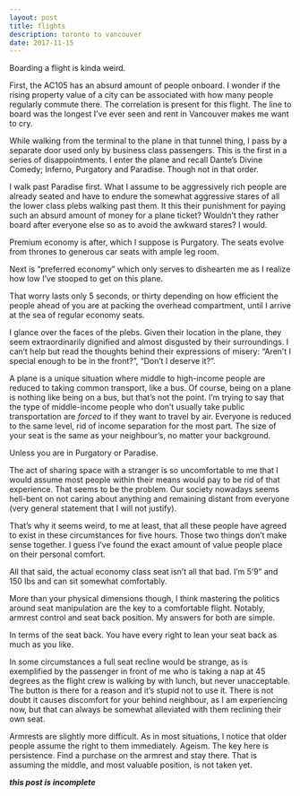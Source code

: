 ```yaml
---
layout: post
title: flights
description: toronto to vancouver
date: 2017-11-15
---
```


Boarding a flight is kinda weird. 

First, the AC105 has an absurd amount of people onboard. 
I wonder if the rising property value of a city can be associated with how many people regularly commute there. The correlation is present for this flight. The line to board was the longest I’ve ever seen and rent in Vancouver makes me want to cry.

While walking from the terminal to the plane in that tunnel thing, I pass by a separate door used only by business class passengers. This is the first in a series of disappointments.
I enter the plane and recall Dante’s Divine Comedy; Inferno, Purgatory and Paradise. Though not in that order.

I walk past Paradise first. What I assume to be aggressively rich people are already seated and have to endure the somewhat aggressive stares of all the lower class plebs walking past them. It this their punishment for paying such an absurd amount of money for a plane ticket? Wouldn’t they rather board after everyone else so as to avoid the awkward stares? I would.

Premium economy is after, which I suppose is Purgatory. The seats evolve from thrones to generous car seats with ample leg room.

Next is “preferred economy” which only serves to dishearten me as I realize how low I’ve stooped to get on this plane. 

That worry lasts only 5 seconds, or thirty depending on how efficient the people ahead of you are at packing the overhead compartment, until I arrive at the sea of regular economy seats. 

I glance over the faces of the plebs. Given their location in the plane, they seem extraordinarily dignified and almost disgusted by their surroundings.  I can’t help but read the thoughts behind their expressions of misery: “Aren’t I special enough to be in the front?”, “Don’t I deserve it?”. 

A plane is a unique situation where middle to high-income people are reduced to taking common transport, like a bus. Of course, being on a plane is nothing like being on a bus, but that’s not the point. 
I’m trying to say that the type of middle-income people who don’t usually take public transportation are *forced* to if they want to travel by air. Everyone is reduced to the same level, rid of income separation for the most part. The size of your seat is the same as your neighbour’s, no matter your background. 

Unless you are in Purgatory or Paradise.

The act of sharing space with a stranger is so uncomfortable to me that I would assume most people within their means would pay to be rid of that experience. That seems to be the problem. Our society nowadays seems hell-bent on not caring about anything and remaining distant from everyone (very general statement that I will not justify).

That’s why it seems weird, to me at least, that all these people have agreed to exist in these circumstances for five hours. Those two things don’t make sense together. 
I guess I’ve found the exact amount of value people place on their personal comfort.

All that said, the actual economy class seat isn’t all that bad. I’m 5’9” and 150 lbs and can sit somewhat comfortably. 

More than your physical dimensions though, I think mastering the politics around seat manipulation are the key to a comfortable flight. Notably, armrest control and seat back position. My answers for both are simple. 

In terms of the seat back. You have every right to lean your seat back as much as you like. 

In some circumstances a full seat recline would be strange, as is exemplified by the passenger in front of me who is taking a nap at 45 degrees as the flight crew is walking by with lunch, but never unacceptable. The button is there for a reason and it’s stupid not to use it. There is not doubt it causes discomfort for your behind neighbour, as I am experiencing now, but that can always be somewhat alleviated with them reclining their own seat. 

Armrests are slightly more difficult. As in most situations, I notice that older people assume the right to them immediately. Ageism. The key here is persistence. Find a purchase on the armrest and stay there. That is assuming the middle, and most valuable position, is not taken yet.


***this post is incomplete***
